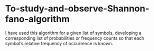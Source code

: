# To-study-and-observe-Shannon-fano-algorithm
I have used this algorithm for a given list of symbols, developing a corresponding list of probabilities or frequency counts so that each symbol’s relative frequency of occurrence is known.
